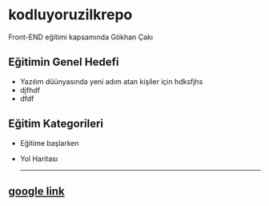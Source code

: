 # kodluyoruzilkrepo
Front-END eğitimi kapsamında Gökhan Çakı
## Eğitimin Genel Hedefi
* Yazılım düünyasında yeni adım atan kişiler için hdksfjhs
* djfhdf
* dfdf

## Eğitim Kategorileri
- Eğitime başlarken
- Yol Haritası

  ----------------------------------------------------------------------------------
 [google link](https://google.com)
  -------------------------------------------
